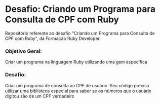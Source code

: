 # Desafio: Criando um Programa para Consulta de CPF com Ruby

Repositório referente ao desafio "Criando um Programa para Consulta de CPF com Ruby", da Formação Ruby Developer.

<h3>Objetivo Geral:</h3>
Criar um programa na linguagem Ruby utilizando uma gem específica

<h3>Desafio:</h3>
Criar um programa de consulta ao CPF de usuário. Seu código precisa utilizar uma biblioteca especial para saber se os números que o usuário digitou são de um CPF verdadeiro
